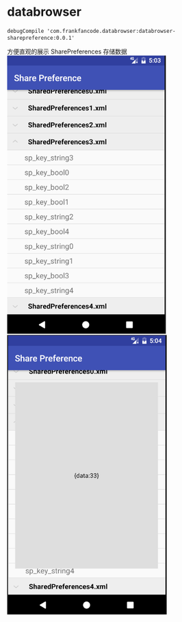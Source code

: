 # databrowser
```
debugCompile 'com.frankfancode.databrowser:databrowser-sharepreference:0.0.1'

```
方便直观的展示 SharePreferences 存储数据
![SharePreferences List](/screen/splist.png)
![SharePreferences Value](/screen/spdetail.png)

